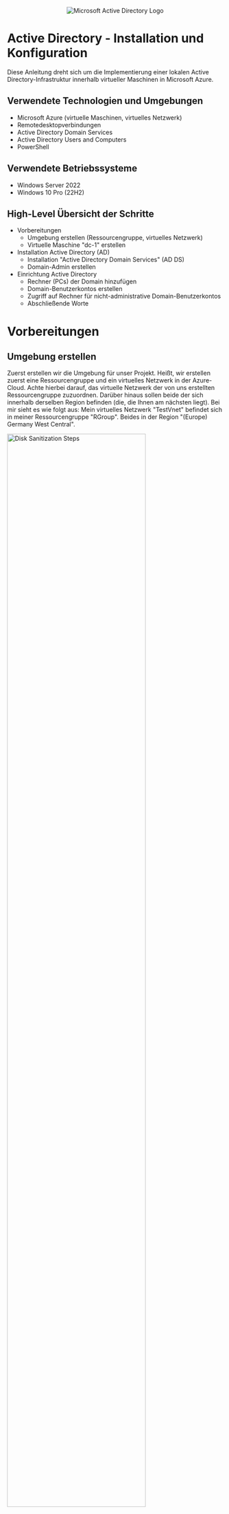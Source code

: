 <p align="center">
<img src="https://i.imgur.com/pU5A58S.png" alt="Microsoft Active Directory Logo"/>
</p>

<h1>Active Directory - Installation und Konfiguration</h1>
Diese Anleitung dreht sich um die Implementierung einer lokalen Active Directory-Infrastruktur innerhalb virtueller Maschinen in Microsoft Azure.
<br />



<!-- NEW SECTION -->
<!-- NEW SECTION -->
<!-- NEW SECTION -->
<h2>Verwendete Technologien und Umgebungen</h2>

- Microsoft Azure (virtuelle Maschinen, virtuelles Netzwerk)
- Remotedesktopverbindungen 
- Active Directory Domain Services
- Active Directory Users and Computers
- PowerShell



<!-- NEW SECTION -->
<!-- NEW SECTION -->
<!-- NEW SECTION -->
<h2>Verwendete Betriebssysteme</h2>

- Windows Server 2022
- Windows 10 Pro (22H2)



<!-- NEW SECTION -->
<!-- NEW SECTION -->
<!-- NEW SECTION -->
<h2>High-Level Übersicht der Schritte</h2>

- Vorbereitungen
  - Umgebung erstellen (Ressourcengruppe, virtuelles Netzwerk)
  - Virtuelle Maschine "dc-1" erstellen
- Installation Active Directory (AD)
  - Installation "Active Directory Domain Services" (AD DS)
  - Domain-Admin erstellen
- Einrichtung Active Directory
  - Rechner (PCs) der Domain hinzufügen
  - Domain-Benutzerkontos erstellen
  - Zugriff auf Rechner für nicht-administrative Domain-Benutzerkontos
  - Abschließende Worte



<!-- NEW SECTION -->
<!-- NEW SECTION -->
<!-- NEW SECTION -->
<h1>Vorbereitungen</h1>
<!-- XXX -->
<!-- XXX -->
<!-- XXX -->
<h2>Umgebung erstellen</h2>

<p>
Zuerst erstellen wir die Umgebung für unser Projekt. Heißt, wir erstellen zuerst eine Ressourcengruppe und ein virtuelles Netzwerk in der Azure-Cloud. Achte hierbei darauf, das virtuelle Netzwerk der von uns erstellten Ressourcengruppe zuzuordnen. Darüber hinaus sollen beide der sich innerhalb derselben Region befinden (die, die Ihnen am nächsten liegt). Bei mir sieht es wie folgt aus: Mein virtuelles Netzwerk "TestVnet" befindet sich in meiner Ressourcengruppe "RGroup". Beides in der Region "(Europe) Germany West Central".
</p>
<p>
<img src="https://i.imgur.com/r5piKWD.png" height="80%" width="80%" alt="Disk Sanitization Steps"/>
</p>
<!-- XXX -->
<!-- XXX -->
<!-- XXX -->
<h2>Virtuelle Maschine "dc-1"</h2>

<p>
Im Verlaufe dieser Anleitung werden wir in Azure zwei virtuellen Maschinen erstellen. Die zweite wird aber erst im letzten Kapitel, der Einrichtung von Active Directory, erstellt. Um die erste kümmern wir uns jetzt. In dieser virtuellen Maschine mit dem Namen "dc-1" werden wir Active Directory installieren und verwalten. Das "dc" in "dc-1" steht für "Domain Controller", welcher dc-1 sein wird. Aber was ist ein Domain-Controller? Was ist überhaupt Active Directory? Active Directory (AD) ist ein Verzeichnisdienst von Microsoft, der verwendet wird, um Netzwerke zentral zu verwalten, einschließlich Benutzern, Computern und Ressourcen wie Druckern. Ein Domain-Controller (DC) ist ein Server, der Active Directory hostet und als zentrale Authentifizierungsinstanz für alle Benutzer und Geräte im Netzwerk dient. Mit einem Domain-Controller können Administratoren Benutzerdaten, Berechtigungen und Sicherheitsrichtlinien zentral verwalten. Achte beim Erstellen auf folgendes: die Ressourcengruppe muss unsere vorhin erstellte sein, sowie das virtuelle Netzwerk; die Region muss dieselbe sein; als Image wählen wir "Windows Server 2022 Datacenter"; für die Größe reicht eine Rechenleistung von 2vcpus (ich wähle 4 vcpus); Benutzername und Passwort stehen Ihnen frei; unten bei der Lizenzierung die Häkchen nicht vergessen. Der Rest kann unberührt bleiben.
</p>
<p>
Als Prävention für mögliche Missverständnisse in der Zukunft: mein Benutzername für den Account in meiner virtuellen Maschine "dc-1" lautet "test_user".
</p>
<p>
<img src="https://i.imgur.com/mJEYLsi.png" height="80%" width="80%" alt="Disk Sanitization Steps"/>
</p>

<p>
Vor dem Start der Installation von AD setzen wir die private-IP-Adresse von dc-1 von dynamisch auf statisch, damit sie sich nicht ändert und immer dieselbe bleibt. Das Setzen einer statischen privaten IP-Adresse für den Domain-Controller ist notwendig, da er eine zentrale Rolle im Netzwerk spielt und von anderen Geräten über eine feste IP-Adresse erreichbar sein muss. Eine dynamische IP-Adresse könnte sich ändern, was dazu führen würde, dass Geräte den Domain-Controller nicht mehr finden, wodurch Authentifizierungen und Netzwerkdienste gestört werden, bis hin zu nicht mehr möglich sind. Folge den kommenden Bildern um dich durch die Einstellungen zu navigieren. Die vorgeschlagene IP gleicht, der zuvor benutzen IP, also belassen wir es dabei und drücken auf "Speichern" um die Änderung zu bestätigen. Nun müssten Sie in der Zeile mit dem blau markierten Text "ipconfig1" neben der IP-Adresse "(Statisch)" sehen.
</p>
<p>
<img src="https://i.imgur.com/Ximghle.png" height="80%" width="80%" alt="Disk Sanitization Steps"/>
</p>
<p>
<img src="https://i.imgur.com/xucoVJ6.png" height="80%" width="80%" alt="Disk Sanitization Steps"/>
</p>

<p>
Starten Sie zur Absicherung die virtuelle Maschine neu um die Änderung effektiv zu machen.
</p>
<p>
<img src="https://i.imgur.com/R1zBMaW.png" height="80%" width="80%" alt="Disk Sanitization Steps"/>
</p>
<br />



<!-- NEW SECTION -->
<!-- NEW SECTION -->
<!-- NEW SECTION -->
<h1>Installation Active Directory</h1>
<!-- XXX -->
<!-- XXX -->
<!-- XXX -->
<h2>Installation Active Directory Domain Servives</h2>

<p>
Fortfahren tun wir innerhalb der virtuellen Maschine. Benutzen Sie Remotedesktopverbindungen, um sich in dc-1 einzuloggen und, falls es nicht schon automatisch geschieht, öffnen Sie "Server Manager". Klicke auf "Add roles and features". Hier haben Sie eine Auflistung, worauf sie bei jedem der folgenden Einrichtungsfenster achten sollen:
</p>
<p>
"Add roles and Features" :: auf "next"; "Installation Type" :: "Role-based or feature-based installation" dann "next"; "Server Selection" :: wähle dc-1 dann "next"; "Server Roles" :: das Häckchen für "Active Directory Domain Services" klicken, auf "Add Features" drücken und "next"; "Features" :: auf "next" ; "AD DS" :: auf "next"; "Confirmation" :: das Häkchen oben setzen und auf "Install". 
</p>
<p>
<img src="https://i.imgur.com/9v7xLxj.png" height="80%" width="80%" alt="Disk Sanitization Steps"/>
</p>
<p>
<img src="https://i.imgur.com/qtV1s22.png" height="80%" width="80%" alt="Disk Sanitization Steps"/>
</p>
<p>
<img src="https://i.imgur.com/DmEAzio.png" height="80%" width="80%" alt="Disk Sanitization Steps"/>
</p>

<p>
Sobald die Installation abgeschlossen ist, drücken wir auf "close". Jetzt machen wir den Rechner, dc-1, zu einem tatsächlichen DC, Domain Controller. Hierzu müssen wir erneut in den Server Manager. Oben rechts befindet sich eine Fahne. Diese anklicken und auf "Promote this server to a domain controller" drücken. Anschließend öffnet sich ein Fenster zur Einrichtung der Domain, über die der Controller verwalten soll. Wir erschaffen eine komplett neue. Dafür fügen wir einen neuen "forest" hinzu. Ein Forest in Active Directory ist die oberste organisatorische Ebene, die alle Domänen und ihre Ressourcen (Benutzer, Rechner, etc.) unter sich zusammenfasst. Es stellt eine gemeinsame Sicherheits- und Verwaltungsstruktur für diese Domänen bereit. Unser Domain-Controller erstellt den Forest und die Domain. Ihr Forest kann heißen wie Sie wünschen. Ich nenne meinen "uga.buga". Dieser "Root domain name" ist nichts anderes als der Name der Domain, die innerhalb unseres Forests erstellt wird, und dient als Grundlage für die gesamte Active Directory-Umgebung. Er definiert die primäre Identität des Forests und legt den Namensraum fest, unter dem alle weiteren Domänen und Ressourcen organisiert werden. Anschließend müssen Sie ein Passwort eingeben zur Wiederherstellung der Domain (dieses werden wir nicht brauchen). Hinterher auf "next" drücken bis wir zum "Prerequisites Check"-Fenster kommen. Nachdem der Rechner erfolgreich geprüft wurde, auf "Install" klicken. Im Anschluss der Installation wird Ihre Verbindung mit dem Rechner getrennt, weil dieser sich neu startet, um die installierten Änderungen effektiv zu machen.
</p>
<p>
<img src="https://i.imgur.com/9qqRPJG.png" height="80%" width="80%" alt="Disk Sanitization Steps"/>
</p>
<p>
<img src="https://i.imgur.com/V7C6Ojp.png" height="80%" width="80%" alt="Disk Sanitization Steps"/>
</p>
<br />

<p>
Von nun an, wenn wir uns einloggen wollen in virtuellen Maschinen (sowohl unser gerade erstellter Domain-Controller als auch zukünftige Rechner, die wir der Domain hinzugefügt haben), verwenden wir den Kontext der Domain beim Einloggen. Anstatt in Remotedesktopverbindungen den einfachen Benutzernamen des Accounts, mit dem wir uns einloggen wollen, einzugeben, geben wir ihn im folgenden Format ein: "[domain]\Benutzername". In meinem Beispiel heißt meine Domain uge.buga und der Benutzername lautet test_user, also gebe ich "uga.buga\test_user" ein. Das Passwort ist das gleiche wie zuvor.
</p>
<p>
<img src="https://i.imgur.com/pRaXgY1.png" height="80%" width="80%" alt="Disk Sanitization Steps"/>
</p>
<br />
<!-- XXX -->
<!-- XXX -->
<!-- XXX -->
<h2>Domain-Admin</h2>

<p>
Der nächste Schritt bezieht sich auf das Erstellen von Instanzen innerhalb unserer Domain. Genauer werden wir zunächst einen Benutzer mit Administrator-Berechtigungen über die Domain erstellen, kurz einen Domain-Admin. Öffnen tun wir eine Anwendung namens "Active Directory Users and Computers". Hier können wir genannte Instanzen erstellen. Zur besseren Übersicht erstellen wir eine "Organizational Unit" namens "_ADMINS". Eine "Organizational Unit" (OU) bezeichnet, für unsere Zwecke, nichts anderes als einen Ordner mit bestimmten Attributen. Der Name kann sein was auch immer Ihr Herz begehrt, da wir aber in diesem Ordner vorhaben all unsere Admin-Benutzer zu verwalten, nenne ich ihn dementsprechend "_ADMINS" (das "_" dient zur Sortierung: durch alphabetischer Anordnung wird der Ordner als erstes angezeigt). Rechtsklicken Sie auf ihre Domain, dann auf "New" und dann auf "Organizational Units".
</p>
<p>
<img src="https://i.imgur.com/LztRXEj.png" height="80%" width="80%" alt="Disk Sanitization Steps"/>
</p>
<p>
<img src="https://i.imgur.com/Eovz7yl.png" height="80%" width="80%" alt="Disk Sanitization Steps"/>
</p>
<p>
<img src="https://i.imgur.com/gg74Qrx.png" height="80%" width="80%" alt="Disk Sanitization Steps"/>
</p>

<p>
Während wir schon dabei sind, erstellen wir zwei weitere OUs. Nämlich "_CLIENTS" und "_EMPLOYEES". Beide benutzen wir später im Verlauf der Einrichtung. Achte bei der OU "_EMPLOYEES", dass es genau so geschrieben ist, da wir später mit einem Script arbeiten, um uns mehrere zufällig generierte Benutzer zu erstellen (oder ändere das Script, dass es auf den Namen deiner OU zutrifft). Fürs erste spielen diese zwei OUs aber keine Rolle. 
</p>
<p>
<img src="https://i.imgur.com/1FMxHMj.png" height="80%" width="80%" alt="Disk Sanitization Steps"/>
</p>

<p>
Zurück zur Organizational Unit "_ADMINS". Innerhalb dieser erstellen wir einen "User". Klicke auf "_ADMINS", dann Rechtsklicke die Ansicht rechts und drücke "New", dann "User". Alle relevanten Informationen ausfüllen, den logon-Namen sich merken und auf "Next" drücken. Diesen verwenden wir zum Einloggen in den Account. Es ist der Benutzername des Benutzer-Accounts, den wir eingeben in Remotedesktopverbindung. Dasselbe gilt für das Passwort, welches Sie im Anschluss eingeben. !Achtung: lesen Sie sich die Checkboxen durch beim Eingeben des Passwortes und setzen/entfernen sie Häkchen nach Ihrem Belieben. Da dies lediglich eine Anleitung ist und ich meine virtuelle Maschine am Ende lösche, habe ich folgende Häkchen gesetzt (s. Bild).
</p>
<p>
Mein logon-Name/Benutzername dieses Admin Accounts lautet "admin_barack". 
</p>
<p>
<img src="https://i.imgur.com/BGJtWNf.png" height="80%" width="80%" alt="Disk Sanitization Steps"/>
</p>
<p>
<img src="https://i.imgur.com/tBipgfr.png" height="80%" width="80%" alt="Disk Sanitization Steps"/>
</p>
<p>
<img src="https://i.imgur.com/FSoTmmr.png" height="80%" width="80%" alt="Disk Sanitization Steps"/>
</p>

<p>
Zuletzt müssen wir "admin_barack" auch wirklich zum Admin machen, denn nur weil er sich in der von uns erstellten "_ADMINS" OU befindet, macht ihn das nicht automatisch zu einem Admin. Um das zu realisieren, müssen wir ihn der Sicherheitsgruppe der Domain-Admins hinzufügen. Öffne "_ADMINS", Rechtsklicke auf Barack und drücke auf "Properties". Navigiere zu "Member Of", drücke "Add" und schreibe "Domain Admins" in die Box. Sicherheitshalber drücken Sie auf "Check Names" und erst dann auf "OK" (folge den Pfeilen auf dem Bild).
</p>
<p>
<img src="https://i.imgur.com/2quI4fE.png" height="80%" width="80%" alt="Disk Sanitization Steps"/>
</p>
<p>
<img src="https://i.imgur.com/iHkv2ol.png" height="80%" width="80%" alt="Disk Sanitization Steps"/>
</p>

<p>
Abschließend bestätigen wir, dass Barack in den Rängen der Domain Admins angenommen wurde, klicken auf "Apply" und dann auf "OK". Nun besitzt Barack die Berechtigungen eines Admins innerhalb der Domain uga.buga. Logge dich neu ein als "[domain-name]\[admin_user]". Von nun an loggen wir uns in dc-1 nur noch mit unserem Adminkonto ein.
</p>
<p>
<img src="https://i.imgur.com/lKR1NCp.png" height="80%" width="80%" alt="Disk Sanitization Steps"/>
</p>
<br />



<!-- NEW SECTION -->
<!-- NEW SECTION -->
<!-- NEW SECTION -->
<h1>Einrichtung Active Directory</h1>
<!-- XXX -->
<!-- XXX -->
<!-- XXX -->
<h2>Rechner zur Domain hinzufügen</h2>

<p>
Was benötigt man um einen Rechner, gedacht für Benutzer, einer Domain hinzuzufügen? Richtig, einen Rechner! Wir erschaffen uns eine weitere virtuelle Maschine in Azure, die, bezogen auf die Einstellungen (zugeordnete Ressourcengruppe, Virtuelles Netzwerk, etc.), gleichgesetzt ist mit dc-1. So befinden sich diese in derselben Umgebung. Der einzige Unterschied ist folgender: an der Stelle von Windows Server 2022 benutzen wir Windows 10 Pro als Image. Als Namen für die virtuelle Maschine suggeriere ich "client-1". Falls Sie sich noch erinnern, haben wir eine Organizational Unit namens "_CLIENTS" angelegt, mit der Intention darin unsere Rechner innerhalb der Domain zu verwalten. Der Benutzername und das Passwort des Kontos steht Ihnen frei. Meiner lautet "original_user".
</p>
<p>
<img src="https://i.imgur.com/Tvzod6n.png" height="80%" width="80%" alt="Disk Sanitization Steps"/>
</p>
<p>
<img src="https://i.imgur.com/oSf01tD.png" height="80%" width="80%" alt="Disk Sanitization Steps"/>
</p>

<p>
Eine andere Sache, die wir zuvor getan haben, war es die private-IP-Adresse von dc-1 auf statisch zu setzen, sodass diese sich nicht ändert. Warum wir das getan haben, habe ich bereits erläutert. Jetzt ändern wir die DNS-Einstellungen von unserer gerade erstellten Maschine "client-1" und lassen diese zum Domain-Controller, dc-1, zeigen. Indem wir die DNS-Einstellungen von client-1 auf die private IP-Adresse von dc-1 ändern, haben wir den Domain-Controller als primären DNS-Server festgelegt. Dies ist notwendig, da der Domain Controller mit Active Directory auch DNS-Dienste bereitstellt, die für die Namensauflösung und das Finden von Domainressourcen essenziell sind. Ohne diese Änderung könnte client-1 die Domain und den Domain-Controller nicht finden, was eine Anmeldung oder Integration in die Domain unmöglich machen würde. Dafür navigieren wir zur selben Stelle in Azure, wo wir auch die IP-Adresse von dc-1 auf statisch gesetzt haben. Diesmal klicken wir auf "DNS-Server", auf "Benutzerdefiniert", geben als DNS-Server die private-IP-Adresse von dc-1 ein und "Speichern".
<p>
<img src="https://i.imgur.com/huSDx7I.png" height="80%" width="80%" alt="Disk Sanitization Steps"/>
</p>

<p>
Abschließend starten wir die VM neu und bestätigen die Änderung der DNS-Einstellungen. Das Neustarten der Maschine wird in Azure erledigt. Zum Bestätigen des DNS-Servers loggen wir uns in client-1 ein und öffnen PowerShell. Hier angekommen geben wir "ipconfig /all" ein und suchen nach "DNS-Server". Wenn rechts daneben die private-IP von dc-1 zu finden ist, dann läuft alles nach Plan.
<p>
<img src="https://i.imgur.com/Ub5Lusb.png" height="80%" width="80%" alt="Disk Sanitization Steps"/>
</p>
<p>
<img src="https://i.imgur.com/DoDettQ.png" height="80%" width="80%" alt="Disk Sanitization Steps"/>
</p>

<p>
Endlich kommen wir zum Thema! Um diesen Rechner jetzt zu unserer Domain hinzuzufügen, öffnen wir die Systemeinstellungen (Rechtsklick auf Windowssymbol unten links und auf "System" drücken). Als Nächstes auf "Rename this PC (advanced)", auf "Change..." und dann bei "Member of" die Option "Domain" anwählen und ihren Domain-Namen eingeben (s. Bild). Der Rechner fragt, als Reaktion nach einem Benutzer mit der Berechtigung diese Aktion auszuführen. Wir geben die Daten vom lieben Barack an (Ihrem Domain-Admin). Der Rechner fordert uns an ihn neu zu starten, damit die Änderungen in Effekt treten. Diesem Wunsch gehen wir nach.
<p>
<img src="https://i.imgur.com/wNeyzNV.png" height="80%" width="80%" alt="Disk Sanitization Steps"/>
</p>

<p>
Zusammenfassend bestätigen wir noch die Aufnahme von client-1 in unsere Domain. Öffne Active Directory Users and Computers erneut und schaue unter dem Ordner "Computers", ob du client-1 siehst. Ziehe client-1 in "_CLIENTS".
</p>
<p>
<img src="https://i.imgur.com/XESNonR.png" height="80%" width="80%" alt="Disk Sanitization Steps"/>
</p>

<p>
Et voilà! Wir haben einen Rechner erfolgreich unserer Domain hinzugefügt. Zeit, ein paar Benutzer zu erstellen.
</p>
<br />
<!-- XXX -->
<!-- XXX -->
<!-- XXX -->
<h2>Domain-Benutzerkontos</h2>

<p>
Tatsächlich haben wir diesen Schritt schon getan. Nämlich als wir unser Adminaccount erstellt haben. Hingegen des Adminaccounts erstellen wir unsere normalen, nicht-administrativen Benutzerkontos in der "_EMPLOYEES" Organizational Unit. Angesichts der Verwendung von Active Directory in der echten Welt, sind diese Art von Benutzerkontos oft die der Mitarbeiter des Unternehmens, welches Besitz über die Domain hat. Dementsprechend ändern wir auch nichts an den Eigenschaften ("Properties") der Benutzerkonten innerhalb dieser Organizational Unit. Mein Beispiel eines nicht-administrativen Benutzeraccounts taufe ich "hilli_billi".
</p>
<p>
<img src="https://i.imgur.com/hv7U8aF.png" height="80%" width="80%" alt="Disk Sanitization Steps"/>
</p>
<p>
<img src="https://i.imgur.com/MKMRJfw.png" height="80%" width="80%" alt="Disk Sanitization Steps"/>
</p>

<p>
Gegenwärtig haben wir uns eine Testumgebung gebaut. Unser jetziges Zwischenprodukt ist nicht ausgelegt auf eine Verwendung in der realen Welt, sondern dient lediglich dem Erlangen des Grundverständnisses und die Möglichkeit für Experimente in Bezug auf Active Directory als Verzeichnisdienst. Demnach wäre es nützlich mehrere Benutzerkonten für Mitarbeiter anzulegen, aber einen nach dem anderen hinzuzufügen ist mühselig und zeitintensiv. Aus diesem Grund lassen wir ein <a href="https://github.com/TimoKisner/AD_Ressources/blob/main/create_users_script">Script</a> in PowerShell ISE laufen. Wichtig, öffne PowerShell ISE in dc-1 als Administrator (Rechtsklick auf PowerShell ISE und drücke auf "Run as adminstrator"). Der Unterschied zu PowerShell? PowerShell ist eine Befehlszeilenumgebung und Skriptsprache, mit der Befehle direkt ausgeführt und Aufgaben automatisiert werden können. PowerShell ISE (Integrated Scripting Environment) hingegen ist eine grafische Benutzeroberfläche, die speziell für das Schreiben, Bearbeiten und Testen von PowerShell-Skripten entwickelt wurde, um komplexere Aufgaben einfacher umzusetzen. Erstelle ein neues Fenster für das Schreiben von Programmen und Scripten, indem du oben links auf das leere, weiße Blatt mit gelben Sternchen klickst.
</p>
<p>
<img src="https://i.imgur.com/W2wobF9.png" height="80%" width="80%" alt="Disk Sanitization Steps"/>
</p>
<p>
<img src="https://i.imgur.com/Tfj3m2M.png" height="80%" width="80%" alt="Disk Sanitization Steps"/>
</p>

<p>
Kopiere das Script und füge es ein. Bevor du das Script ausführst, empfehle ich dir bei Bedarf folgende Variablen im Script zu ändern: Anzahl der zu generierenden Benutzer (der Standardwert beträgt 10.000!!!), das Password der Benutzer (wird für alle gleich sein) und, falls du deine Organizational Unit für Mitarbeiter nicht "_EMPLOYEES" genannt hast, den Weg der Erstellung.
</p>
<p>
<img src="https://i.imgur.com/TWBmtCA.png" height="80%" width="80%" alt="Disk Sanitization Steps"/>
</p>
<p>
<img src="https://i.imgur.com/EC3AGNj.png" height="80%" width="80%" alt="Disk Sanitization Steps"/>
</p>

<p>
Zum Ausführen des Scripts drücken wir oben den grünen Play-Button. Ich habe die Anzahl der Benutzerkonten auf 100 gesetzt und das Password beim Standard-Password belassen. Im Anschluss überprüfen wir in Active Directory Users and Computers, ob die Benutzerkonten tatsächlich angelegt wurden. Schließe PowerShell ISE und rücke vor zur nächsten Station.
</p>
<p>
<img src="https://i.imgur.com/Mwaw5cV.png" height="80%" width="80%" alt="Disk Sanitization Steps"/>
</p>
<br/>
<!-- XXX -->
<!-- XXX -->
<!-- XXX -->
<h2>Zugriff für nicht-adminstrative Domain-Benutzerkontos</h2>

<p>
Momentan haben wir mehrere Benutzerkonten für Mitarbeiter, ein Adminkonto für den Systemadministrator und einen Rechner für Mitarbeiter. Aber beim Versuch uns mit einem zufällig gewählten Mitarbeiteraccount in client-1 anzumelden, scheitert es. Das liegt daran, dass wir den Zugang zu client-1 für nicht-administrative Benutzerkontos noch nicht genehmigt haben. Versucht man es mit einem zufälligen Mitarbeiteraccount ("fiko.fakuh"), erscheint folgendes Error-Fenster (s. Bild). Der Domain Controller bestätigt, dass ein Benutzerkonto namens "fiko.fakuh" existiert, Client-1 aber das genannte Vorhaben nicht genehmigt.
<p>
<img src="https://i.imgur.com/HeAtYGV.png" height="80%" width="80%" alt="Disk Sanitization Steps"/>
</p>
<p>
<img src="https://i.imgur.com/1JX8Qtc.png" height="80%" width="80%" alt="Disk Sanitization Steps"/>
</p>

<p>
Um unser Vorhaben möglich zu machen, loggen wir uns zunächst mit unserem Adminaccount Barack in client-1 ein. In client-1 angekommen öffnen wir die Systemsteuerungen (Rechtsklick unten links auf das Windowssymbol und wähle "System" aus). Anschließend navigieren wir zu "Remote Desktop", klicken auf "Select users that can remotely access this PC", drücken auf "Add" und fügen unsere Benutzer hinzu. Anstatt einen einzelnen Benutzer einzugeben und diesen Prozess für jeden einzelnen Account zu wiederholen, schreiben wir "Domain Users" in die Box. Beim Erstellen von Usern in Active Directory Users and Computers werden diese automatisch als Mitglieder von "Domain Users" zugeordnet. Demzufolge sind all unsere Mitarbeiteraccounts Mitglied und alle erhalten Zugriff auf client-1.
</p>
<p>
<img src="https://i.imgur.com/X5v2q0G.png" height="80%" width="80%" alt="Disk Sanitization Steps"/>
</p>
<br />
<!-- XXX -->
<!-- XXX -->
<!-- XXX -->
<h2>Abschließende Worte</h2>

<p>
Im Rahmen dieses Projekts haben wir eine grundlegende Active Directory-Umgebung eingerichtet, bestehend aus: zwei virtuellen Maschinen, einem Domain-Controller und einem Client, der erfolgreich in die Domain integriert wurde. Neben der manuellen Erstellung eines Administratorkontos haben wir mithilfe eines PowerShell-Skripts zahlreiche Benutzerkonten effizient der Domain hinzugefügt. Diese grundlegende Einrichtung bildet die Basis für viele weitere Konfigurationsmöglichkeiten, wie etwa: das Erstellen von Gruppenrichtlinien zur zentralen Verwaltung von Sicherheits- und Benutzerrechten, das Implementieren von weiteren Organisational Units (OU) zur Strukturierung von Ressourcen oder die Integration weiterer Dienste wie DHCP oder Zertifikatsdienste. Solche Erweiterungen ermöglichen eine optimierte Verwaltung und Skalierung der Umgebung, um sie individuell an die Anforderungen eines Netzwerks und dem Vorhaben anzupassen.
</p>
<p>
Viel Spaß beim weiteren Einrichten ihrer Active Directory-Umgebung!
</p>
